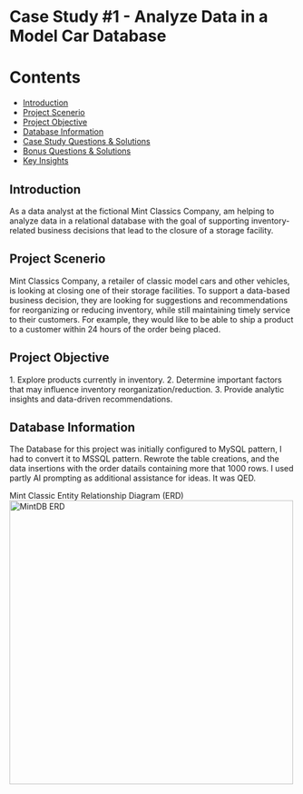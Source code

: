 <h1>Case Study #1 - Analyze Data in a Model Car Database </h1>
<h1>Contents</h1>
<ul>
  <li><a href="#introduction">Introduction</a></li>
  <li><a href="#problemstatement">Project Scenerio</a></li>
  <li><a href="#objective">Project Objective</a></li>
  <li><a href="#database">Database Information</a></li>
  <li><a href="#casestudyquestionsandsolutions">Case Study Questions & Solutions</a></li>
  <li><a href="#bonusquestionsandsolutions">Bonus Questions & Solutions</a></li>
  <li><a href="#keyinsights">Key Insights</a></li>
</ul>

<h2><a name="Introduction">Introduction</a></h1>
<p>As a data analyst at the fictional Mint Classics Company, am helping to analyze data in a relational database with the goal of supporting inventory-related business decisions that lead to the closure of a storage facility.</p>

<h2><a name="problemstatement">Project Scenerio</a></h1>
<p> Mint Classics Company, a retailer of classic model cars and other vehicles, is looking at closing one of their storage facilities. 
To support a data-based business decision, they are looking for suggestions and recommendations for reorganizing or reducing inventory, while still maintaining timely service to their customers. For example, they would like to be able to ship a product to a customer within 24 hours of the order being placed.</p>

<h2><a name="objective">Project Objective</a></h1>
<p>
1. Explore products currently in inventory.
2. Determine important factors that may influence inventory reorganization/reduction.
3. Provide analytic insights and data-driven recommendations.</p>

<h2><a name="database">Database Information</a></h1>
<p>The Database for this project was initially configured to MySQL pattern, I had to convert it to MSSQL pattern. Rewrote the table creations, and the data insertions with the order datails containing more that 1000 rows. I used partly AI prompting as additional assistance for ideas. It was QED.</p>
Mint Classic Entity Relationship Diagram (ERD)
<img width="500" alt='MintDB ERD' src= "https://github.com/Glitzzybetty/SQL-Project/assets/130115684/9ca464ac-982a-4d77-80a4-c1077fce2570">

